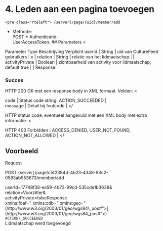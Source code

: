 ---
---
 <a id="4" name="4"></a>4. Leden aan een pagina toevoegen
=========================================================

 
    <pre class="rteleft"> {server}/page/{uid}/member/add 

 * Methode:   
 POST  * Authenticatie:   
 UserAccessToken. ## Parameters <


<th scope="col"> Parameter</th> <th scope="col"> Type</th> <th scope="col"> Beschrijving</th> <th scope="col"> Verplicht</th> </thead><tbody>
 userId |   String |   uid van CultureFeed gebruikers |   x |  
 relation |   String |   relatie van het lidmaatschap |    |  
 activityPrivate |   Boolean |   zichtbaarheid van activity voor lidmaatschap, default true |    |  </tbody></


## Response
 ### Succes
 HTTP 200 OK met een response body in XML formaat. Velden: <


 code |   Status code string: ACTION\_SUCCEEDED |  
 message |   Detail bij foutcode |  </tbody></


 HTTP status code, eventueel aangevuld met een XML body met extra informatie. <


 HTTP 403 Forbidden |   ACCESS\_DENIED, USER\_NOT\_FOUND, ACTION\_NOT\_ALLOWED | </tbody></


## Voorbeeld 

Request
  
 POST {server}/page/c5f2384d-4b23-4348-93c2-0593ab553673/member/add

<div> userId=17748f38-ea59-4b73-99cd-535cde1b3638&<div> relation=Voorzitter&<div> activityPrivate=falseResponse

<div> <?xml version="1.0" encoding="UTF-8" standalone="yes"?><div> <response xmlns:rdf="<http://www.w3.org/1999/02/22-rdf-syntax-ns"> xmlns:foaf="<http://xmlns.com/foaf/0.1/"> xmlns:cdb="<http://www.cultuurdatabank.com/XMLSchema/CdbXSD/3.1/FINAL"> xmlns:geo="[http://www.w3.org/2003/01/geo/wgs84\_pos#">](http://www.w3.org/2003/01/geo/wgs84_pos#">)<div> <code>ACTION\_SUCCEEDED</code><div> <message>Lidmaatschap werd toegevoegd</message><div> </response>